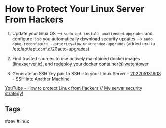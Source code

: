 # How to Protect Your Linux Server From Hackers

1. Update your linux OS --> `sudo apt install unattended-upgrades` and configure it so you automatically download security updates --> `sudo dpkg-reconfigure --priority=low unattended-upgrades` (added text to /etc/apt/apt.conf.d/20auto-upgrades)

2. Find trusted sources to use actively maintained docker images ([linuxserver.io](linuxserver.io)), and redeploy your docker container(s) [watchtower](https://github.com/containrrr/watchtower)

3. Generate an SSH key pair to SSH into your Linux Server - [202205131908](../202205131908) - SSH into Another Machine  




[YouTube - How to protect Linux from Hackers // My server security strategy!](https://www.youtube.com/watch?v=Bx_HkLVBz9M)

## Tags
#dev #linux
